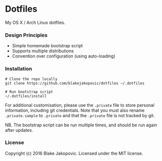 # Dotfiles

My OS X / Arch Linux dotfiles.

### Design Principles
* Simple homemade bootstrap script
* Supports multiple distributions
* Convention over configuration (using auto-loading)

### Installation
```
# Clone the repo locally
git clone https://github.com/blakejakopovic/dotfiles ~/.dotfiles

# Run bootstrap script
~/.dotfiles/install
```
For additional customisation, please use the `.private` file to store personal information, including git credentials. Note that you must also rename `.private.sample` to `.private` and that the `.private` file is not tracked by git.


NB. The bootstrap script can be run multiple times, and should be run again after updates.

### License

Copyright (c) 2016 Blake Jakopovic. Licensed under the MIT license.
